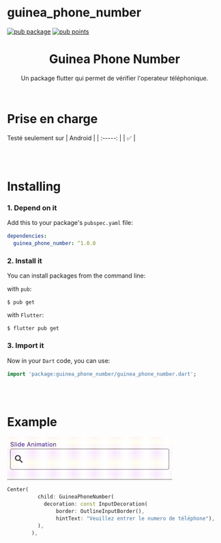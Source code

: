 # guinea_phone_number
[![pub package](https://img.shields.io/pub/v/animated_hint_textfield.svg)](https://pub.dev/packages/animated_hint_textfield)
[![pub points](https://img.shields.io/pub/points/animated_hint_textfield?color=2E8B57&label=pub%20points)](https://pub.dev/packages/animated_hint_textfield/score)

<h1 align="center">Guinea Phone Number</h1>

<p align="center">Un package flutter qui permet de vérifier l'operateur téléphonique.</p><br>

# Prise en charge
Testé seulement sur
| Android |
| :-----: | 
|   ✅    | 

<br><br>

# Installing
 
### 1. Depend on it

Add this to your package's `pubspec.yaml` file:

```yaml
dependencies:
  guinea_phone_number: ^1.0.0
```

### 2. Install it

You can install packages from the command line:

with `pub`:

```
$ pub get
```

with `Flutter`:

```
$ flutter pub get
```

### 3. Import it

Now in your `Dart` code, you can use:

```dart
import 'package:guinea_phone_number/guinea_phone_number.dart';
```

<br><br>

# Example


<img src="https://github.com/deekshithx/animated_hint_textfield/blob/master/showcase/slide.gif?raw=true" align = "top" height = "100px">

```dart
Center(
          child: GuineaPhoneNumber(
            decoration: const InputDecoration(
                border: OutlineInputBorder(),
                hintText: "Veuillez entrer le numero de téléphone"),
          ),
        ),
```

